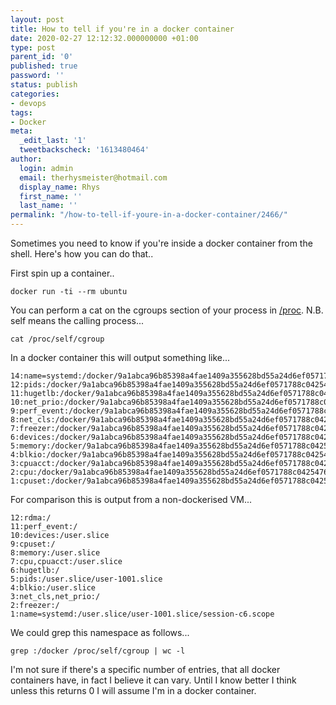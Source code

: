 ```yaml
---
layout: post
title: How to tell if you're in a docker container
date: 2020-02-27 12:12:32.000000000 +01:00
type: post
parent_id: '0'
published: true
password: ''
status: publish
categories:
- devops
tags:
- Docker
meta:
  _edit_last: '1'
  tweetbackscheck: '1613480464'
author:
  login: admin
  email: therhysmeister@hotmail.com
  display_name: Rhys
  first_name: ''
  last_name: ''
permalink: "/how-to-tell-if-youre-in-a-docker-container/2466/"
---
```

Sometimes you need to know if you're inside a docker container from the shell. Here's how you can do that..

First spin up a container..

```
docker run -ti --rm ubuntu
```

You can perform a cat on the cgroups section of your process in [/proc](https://www.tldp.org/LDP/Linux-Filesystem-Hierarchy/html/proc.html). N.B. self means the calling process...

```
cat /proc/self/cgroup
```

In a docker container this will output something like...

```
14:name=systemd:/docker/9a1abca96b85398a4fae1409a355628bd55a24d6ef0571788c04254763fe8ef6
12:pids:/docker/9a1abca96b85398a4fae1409a355628bd55a24d6ef0571788c04254763fe8ef6
11:hugetlb:/docker/9a1abca96b85398a4fae1409a355628bd55a24d6ef0571788c04254763fe8ef6
10:net_prio:/docker/9a1abca96b85398a4fae1409a355628bd55a24d6ef0571788c04254763fe8ef6
9:perf_event:/docker/9a1abca96b85398a4fae1409a355628bd55a24d6ef0571788c04254763fe8ef6
8:net_cls:/docker/9a1abca96b85398a4fae1409a355628bd55a24d6ef0571788c04254763fe8ef6
7:freezer:/docker/9a1abca96b85398a4fae1409a355628bd55a24d6ef0571788c04254763fe8ef6
6:devices:/docker/9a1abca96b85398a4fae1409a355628bd55a24d6ef0571788c04254763fe8ef6
5:memory:/docker/9a1abca96b85398a4fae1409a355628bd55a24d6ef0571788c04254763fe8ef6
4:blkio:/docker/9a1abca96b85398a4fae1409a355628bd55a24d6ef0571788c04254763fe8ef6
3:cpuacct:/docker/9a1abca96b85398a4fae1409a355628bd55a24d6ef0571788c04254763fe8ef6
2:cpu:/docker/9a1abca96b85398a4fae1409a355628bd55a24d6ef0571788c04254763fe8ef6
1:cpuset:/docker/9a1abca96b85398a4fae1409a355628bd55a24d6ef0571788c04254763fe8ef6
```

For comparison this is output from a non-dockerised VM...

```
12:rdma:/
11:perf_event:/
10:devices:/user.slice
9:cpuset:/
8:memory:/user.slice
7:cpu,cpuacct:/user.slice
6:hugetlb:/
5:pids:/user.slice/user-1001.slice
4:blkio:/user.slice
3:net_cls,net_prio:/
2:freezer:/
1:name=systemd:/user.slice/user-1001.slice/session-c6.scope
```

We could grep this namespace as follows...

```
grep :/docker /proc/self/cgroup | wc -l
```

I'm not sure if there's a specific number of entries, that all docker containers have, in fact I believe it can vary. Until I know better I think unless this returns 0 I will assume I'm in a docker container.

